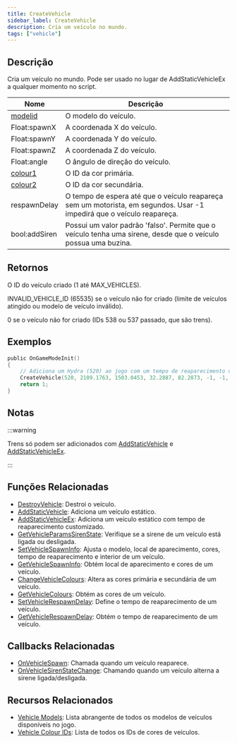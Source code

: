 ```yaml
---
title: CreateVehicle
sidebar_label: CreateVehicle
description: Cria um veículo no mundo.
tags: ["vehicle"]
---
```


## Descrição

Cria um veículo no mundo. Pode ser usado no lugar de AddStaticVehicleEx a qualquer momento no script.

| Nome                                   | Descrição                                                                                                          |
| -------------------------------------- | -------------------------------------------------------------------------------------------------------------------- |
| [modelid](../resources/vehicleid)      | O modelo do veículo.                                                                                           |
| Float:spawnX                           | A coordenada X do veículo.                                                                                    |
| Float:spawnY                           | A coordenada Y do veículo.                                                                                    |
| Float:spawnZ                           | A coordenada Z do veículo.                                                                                    |
| Float:angle                            | O ângulo de direção do veículo.                                                                                    |
| [colour1](../resources/vehiclecolorid) | O ID da cor primária.                                                                                                |
| [colour2](../resources/vehiclecolorid) | O ID da cor secundária.                                                                                              |
| respawnDelay                           | O tempo de espera até que o veículo reapareça sem um motorista, em segundos. Usar -1 impedirá que o veículo reapareça. |
| bool:addSiren                          | Possui um valor padrão 'falso'. Permite que o veículo tenha uma sirene, desde que o veículo possua uma buzina.                  |

## Retornos

O ID do veículo criado (1 até MAX_VEHICLES).

INVALID_VEHICLE_ID (65535) se o veículo não for criado (limite de veículos atingido ou modelo de veículo inválido).

0 se o veículo não for criado (IDs 538 ou 537 passado, que são trens).

## Exemplos

```c
public OnGameModeInit()
{
    // Adiciona um Hydra (520) ao jogo com um tempo de reaparecimento de 60 segundos
    CreateVehicle(520, 2109.1763, 1503.0453, 32.2887, 82.2873, -1, -1, 60);
    return 1;
}
```

## Notas

:::warning

Trens só podem ser adicionados com [AddStaticVehicle](AddStaticVehicle) e [AddStaticVehicleEx](AddStaticVehicleEx).

:::

## Funções Relacionadas

- [DestroyVehicle](DestroyVehicle): Destroi o veículo.
- [AddStaticVehicle](AddStaticVehicle): Adiciona um veículo estático.
- [AddStaticVehicleEx](AddStaticVehicleEx): Adiciona um veículo estático com tempo de reaparecimento customizado.
- [GetVehicleParamsSirenState](GetVehicleParamsSirenState): Verifique se a sirene de um veículo está ligada ou desligada.
- [SetVehicleSpawnInfo](SetVehicleSpawnInfo): Ajusta o modelo, local de aparecimento, cores, tempo de reaparecimento e interior de um veículo.
- [GetVehicleSpawnInfo](GetVehicleSpawnInfo): Obtém local de aparecimento e cores de um veículo. 
- [ChangeVehicleColours](ChangeVehicleColours): Altera as cores primária e secundária de um veículo.
- [GetVehicleColours](GetVehicleColours): Obtém as cores de um veículo.
- [SetVehicleRespawnDelay](SetVehicleRespawnDelay): Define o tempo de reaparecimento de um veículo.
- [GetVehicleRespawnDelay](GetVehicleRespawnDelay): Obtém o tempo de reaparecimento de um veículo.

## Callbacks Relacionadas

- [OnVehicleSpawn](../callbacks/OnVehicleSpawn): Chamada quando um veículo reaparece.
- [OnVehicleSirenStateChange](../callbacks/OnVehicleSirenStateChange): Chamando quando um veículo alterna a sirene ligada/desligada.

## Recursos Relacionados

- [Vehicle Models](../resources/vehicleid): Lista abrangente de todos os modelos de veículos disponíveis no jogo.
- [Vehicle Colour IDs](../resources/vehiclecolorid): Lista de todos os IDs de cores de veículos.
